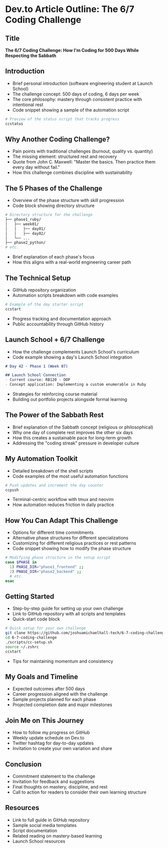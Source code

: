 # Dev.to Article Outline: The 6/7 Coding Challenge

## Title
**The 6/7 Coding Challenge: How I'm Coding for 500 Days While Respecting the Sabbath**

## Introduction
- Brief personal introduction (software engineering student at Launch School)
- The challenge concept: 500 days of coding, 6 days per week
- The core philosophy: mastery through consistent practice with intentional rest
- Code snippet showing a sample of the automation script
```zsh
# Preview of the status script that tracks progress
ccstatus
```

## Why Another Coding Challenge?
- Pain points with traditional challenges (burnout, quality vs. quantity)
- The missing element: structured rest and recovery
- Quote from John C. Maxwell: "Master the basics. Then practice them every day without fail."
- How this challenge combines discipline with sustainability

## The 5 Phases of the Challenge
- Overview of the phase structure with skill progression
- Code block showing directory structure
```zsh
# Directory structure for the challenge
├── phase1_ruby/
│   ├── week01/
│   │   ├── day01/
│   │   ├── day02/
│   └── ...
├── phase2_python/
# etc.
```
- Brief explanation of each phase's focus
- How this aligns with a real-world engineering career path

## The Technical Setup
- GitHub repository organization
- Automation scripts breakdown with code examples
```zsh
# Example of the day starter script
ccstart
```
- Progress tracking and documentation approach
- Public accountability through GitHub history

## Launch School + 6/7 Challenge
- How the challenge complements Launch School's curriculum
- Code example showing a day's Launch School integration
```markdown
# Day 42 - Phase 1 (Week 07)

## Launch School Connection
- Current course: RB120 - OOP
- Concept application: Implementing a custom enumerable in Ruby
```
- Strategies for reinforcing course material
- Building out portfolio projects alongside formal learning

## The Power of the Sabbath Rest
- Brief explanation of the Sabbath concept (religious or philosophical)
- Why one day of complete rest improves the other six days
- How this creates a sustainable pace for long-term growth
- Addressing the "coding streak" pressure in developer culture

## My Automation Toolkit
- Detailed breakdown of the shell scripts
- Code examples of the most useful automation functions
```zsh
# Push updates and increment the day counter
ccpush
```
- Terminal-centric workflow with tmux and neovim
- How automation reduces friction in daily practice

## How You Can Adapt This Challenge
- Options for different time commitments
- Alternative phase structures for different specializations
- Customizing for different religious practices or rest patterns
- Code snippet showing how to modify the phase structure
```zsh
# Modifying phase structure in the setup script
case $PHASE in
  1) PHASE_DIR="phase1_frontend" ;;
  2) PHASE_DIR="phase2_backend" ;;
  # etc.
esac
```

## Getting Started
- Step-by-step guide for setting up your own challenge
- Link to GitHub repository with all scripts and templates
- Quick-start code block
```zsh
# Quick setup for your own challenge
git clone https://github.com/joshuamichaelhall-tech/6-7-coding-challenge
cd 6-7-coding-challenge
./scripts/cc-setup.sh
source ~/.zshrc
ccstart
```
- Tips for maintaining momentum and consistency

## My Goals and Timeline
- Expected outcomes after 500 days
- Career progression aligned with the challenge
- Sample projects planned for each phase
- Projected completion date and major milestones

## Join Me on This Journey
- How to follow my progress on GitHub
- Weekly update schedule on Dev.to
- Twitter hashtag for day-to-day updates
- Invitation to create your own variation and share

## Conclusion
- Commitment statement to the challenge
- Invitation for feedback and suggestions
- Final thoughts on mastery, discipline, and rest
- Call to action for readers to consider their own learning structure

## Resources
- Link to full guide in GitHub repository
- Sample social media templates
- Script documentation
- Related reading on mastery-based learning
- Launch School resources
